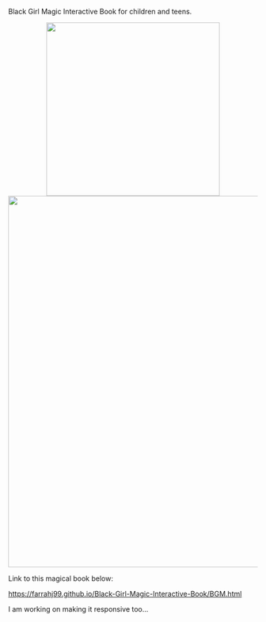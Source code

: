 Black Girl Magic Interactive Book for children and teens.

<p align="center">
  <img src="http://i.imgur.com/ek7ENHC.png" width="350"/>
  <img src="http://i.imgur.com/Ne8DLFI.png" width="750" />
</p>


Link to this magical book below:

https://farrahj99.github.io/Black-Girl-Magic-Interactive-Book/BGM.html

I am working on making it responsive too... 
